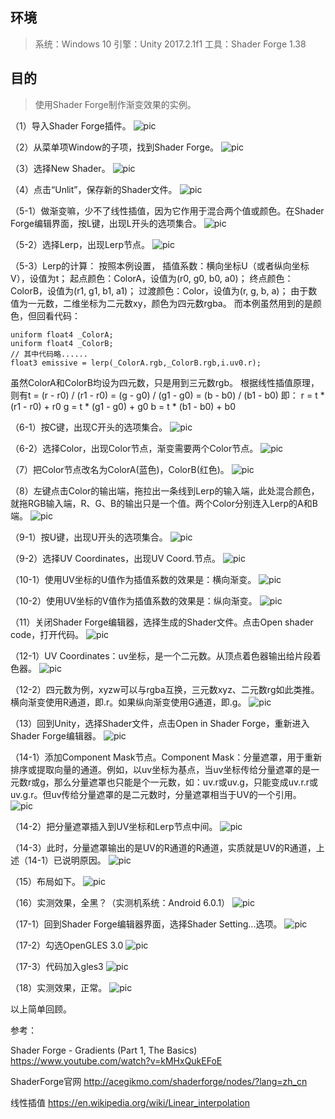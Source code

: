 ## 环境
> 系统：Windows 10
> 引擎：Unity 2017.2.1f1
> 工具：Shader Forge 1.38

## 目的
> 使用Shader Forge制作渐变效果的实例。

（1）导入Shader Forge插件。
 ![pic](.\pic\1.png)

（2）从菜单项Window的子项，找到Shader Forge。
 ![pic](.\pic\2.png)

（3）选择New Shader。
 ![pic](.\pic\3.png)

（4）点击“Unlit”，保存新的Shader文件。
 ![pic](.\pic\4.png)

（5-1）做渐变嘛，少不了线性插值，因为它作用于混合两个值或颜色。在Shader Forge编辑界面，按L键，出现L开头的选项集合。
 ![pic](.\pic\5-1.png)

（5-2）选择Lerp，出现Lerp节点。
 ![pic](.\pic\5-2.png)

（5-3）Lerp的计算：
按照本例设置，
插值系数：横向坐标U（或者纵向坐标V），设值为t；
起点颜色：ColorA，设值为(r0, g0, b0, a0)；
终点颜色：ColorB，设值为(r1, g1, b1, a1)；
过渡颜色：Color，设值为(r, g, b, a)；
由于数值为一元数，二维坐标为二元数xy，颜色为四元数rgba。
而本例虽然用到的是颜色，但回看代码：
```
uniform float4 _ColorA;
uniform float4 _ColorB;
// 其中代码略......
float3 emissive = lerp(_ColorA.rgb,_ColorB.rgb,i.uv0.r);
```
虽然ColorA和ColorB均设为四元数，只是用到三元数rgb。
根据线性插值原理，
则有t = (r - r0) / (r1 - r0) = (g - g0) / (g1 - g0) = (b - b0) / (b1 - b0)
即：
r = t * (r1 - r0) + r0
g = t * (g1 - g0) + g0
b = t * (b1 - b0) + b0

（6-1）按C键，出现C开头的选项集合。
 ![pic](.\pic\6-1.png)

（6-2）选择Color，出现Color节点，渐变需要两个Color节点。
 ![pic](.\pic\6-2.png)

（7）把Color节点改名为ColorA(蓝色)，ColorB(红色)。
 ![pic](.\pic\7.png)

（8）左键点击Color的输出端，拖拉出一条线到Lerp的输入端，此处混合颜色，就拖RGB输入端，R、G、B的输出只是一个值。两个Color分别连入Lerp的A和B端。
 ![pic](.\pic\8.png)

（9-1）按U键，出现U开头的选项集合。
 ![pic](.\pic\9-1.png)

（9-2）选择UV Coordinates，出现UV Coord.节点。
 ![pic](.\pic\9-2.png)

（10-1）使用UV坐标的U值作为插值系数的效果是：横向渐变。
 ![pic](.\pic\10-1.png)

（10-2）使用UV坐标的V值作为插值系数的效果是：纵向渐变。
 ![pic](.\pic\10-2.png)

（11）关闭Shader Forge编辑器，选择生成的Shader文件。点击Open shader code，打开代码。
 ![pic](.\pic\11.png)

（12-1）UV Coordinates：uv坐标，是一个二元数。从顶点着色器输出给片段着色器。
 ![pic](.\pic\12-1.png)

（12-2）四元数为例，xyzw可以与rgba互换，三元数xyz、二元数rg如此类推。横向渐变使用R通道，即.r。如果纵向渐变使用G通道，即.g。
 ![pic](.\pic\12-2.png)

（13）回到Unity，选择Shader文件，点击Open in Shader Forge，重新进入Shader Forge编辑器。
 ![pic](.\pic\13.png)

（14-1）添加Component Mask节点。Component Mask：分量遮罩，用于重新排序或提取向量的通道。例如，以uv坐标为基点，当uv坐标传给分量遮罩的是一元数r或g，那么分量遮罩也只能是个一元数，如：uv.r或uv.g，只能变成uv.r.r或uv.g.r。但uv传给分量遮罩的是二元数时，分量遮罩相当于UV的一个引用。
 ![pic](.\pic\14-1.png)

（14-2）把分量遮罩插入到UV坐标和Lerp节点中间。
 ![pic](.\pic\14-2.png)

（14-3）此时，分量遮罩输出的是UV的R通道的R通道，实质就是UV的R通道，上述（14-1）已说明原因。
 ![pic](.\pic\14-3.png)

（15）布局如下。
 ![pic](.\pic\15.png)

（16）实测效果，全黑？（实测机系统：Android 6.0.1）
 ![pic](.\pic\16.png)

（17-1）回到Shader Forge编辑器界面，选择Shader Setting...选项。
 ![pic](.\pic\17-1.png)

（17-2）勾选OpenGLES 3.0
 ![pic](.\pic\17-2.png)

（17-3）代码加入gles3
 ![pic](.\pic\17-3.png)

（18）实测效果，正常。
 ![pic](.\pic\18.png)

以上简单回顾。

参考：

Shader Forge - Gradients (Part 1, The Basics)
https://www.youtube.com/watch?v=kMHxQukEFoE

ShaderForge官网
http://acegikmo.com/shaderforge/nodes/?lang=zh_cn

线性插值
https://en.wikipedia.org/wiki/Linear_interpolation

